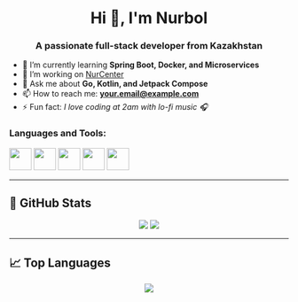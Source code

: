 <h1 align="center">Hi 👋, I'm Nurbol</h1>
<h3 align="center">A passionate full-stack developer from Kazakhstan</h3>

- 🌱 I’m currently learning **Spring Boot, Docker, and Microservices**
- 🔭 I’m working on [NurCenter](https://github.com/your-link)
- 💬 Ask me about **Go, Kotlin, and Jetpack Compose**
- 📫 How to reach me: **your.email@example.com**
- ⚡ Fun fact: *I love coding at 2am with lo-fi music 🎧*

<h3 align="left">Languages and Tools:</h3>
<p align="left">
  <img src="https://cdn.jsdelivr.net/gh/devicons/devicon/icons/java/java-original.svg" width="40" />
  <img src="https://cdn.jsdelivr.net/gh/devicons/devicon/icons/go/go-original.svg" width="40" />
  <img src="https://cdn.jsdelivr.net/gh/devicons/devicon/icons/kotlin/kotlin-original.svg" width="40" />
  <img src="https://cdn.jsdelivr.net/gh/devicons/devicon/icons/docker/docker-original.svg" width="40" />
  <img src="https://cdn.jsdelivr.net/gh/devicons/devicon/icons/postgresql/postgresql-original.svg" width="40" />
</p>

---

## 🧰 GitHub Stats

<p align="center">
  <img src="https://github-readme-stats.vercel.app/api?username=nurboltulegen&show_icons=true&theme=radical" />
  <img src="https://github-readme-streak-stats.herokuapp.com/?user=nurboltulegen&theme=radical" />
</p>

---

## 📈 Top Languages

<p align="center">
  <img src="https://github-readme-stats.vercel.app/api/top-langs/?username=nurboltulegen&layout=compact&theme=radical" />
</p>
